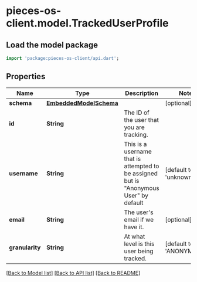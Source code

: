 # pieces-os-client.model.TrackedUserProfile

## Load the model package
```dart
import 'package:pieces-os-client/api.dart';
```

## Properties
Name | Type | Description | Notes
------------ | ------------- | ------------- | -------------
**schema** | [**EmbeddedModelSchema**](EmbeddedModelSchema.md) |  | [optional] 
**id** | **String** | The ID of the user that you are tracking. | 
**username** | **String** | This is a username that is attempted to be assigned but is \"Anonymous User\" by default | [default to 'unknown']
**email** | **String** | The user's email if we have it. | [optional] 
**granularity** | **String** | At what level is this user being tracked. | [default to 'ANONYMOUS']

[[Back to Model list]](../README.md#documentation-for-models) [[Back to API list]](../README.md#documentation-for-api-endpoints) [[Back to README]](../README.md)


